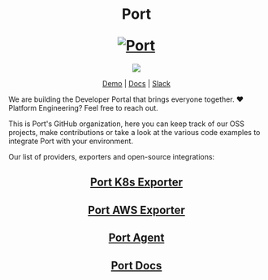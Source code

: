 <h1 align="center">
  <p align="center">Port</p>
  <a href="https://docs.getport.io"><img src="https://port-graphical-assets.s3.eu-west-1.amazonaws.com/Port+Logo.svg" alt="Port"></a>
</h1>

<p align="center">
<a href="https://join.slack.com/t/port-community/shared_invite/zt-1wdjwizkn-0i7g9LQeQ4rdU5_YSe6vDA"><img src="https://img.shields.io/badge/join-Slack-blue?style=flat-square&logo=slack"/></a>

<div align="center">

[Demo](http://demo.getport.io/) | [Docs](https://docs.getport.io/) | [Slack](https://join.slack.com/t/port-community/shared_invite/zt-1wdjwizkn-0i7g9LQeQ4rdU5_YSe6vDA)

</div>

We are building the Developer Portal that brings everyone together. ❤️ Platform Engineering? Feel free to reach out.

This is Port's GitHub organization, here you can keep track of our OSS projects, make contributions or take a look at the various code examples to integrate Port with your environment.

Our list of providers, exporters and open-source integrations:

<h2 align="center">
  <a href="https://github.com/port-labs/port-k8s-exporter">Port K8s Exporter</a>
</h2>
<h2 align="center">
  <a href="https://github.com/port-labs/port-aws-exporter">Port AWS Exporter</a>
</h2>
<h2 align="center">
  <a href="https://github.com/port-labs/port-agent">Port Agent</a>
</h2>
<h2 align="center">
  <a href="https://github.com/port-labs/port-docs">Port Docs</a>
</h2>
